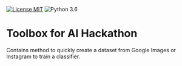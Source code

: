 [![License MIT](https://img.shields.io/github/license/Rian-T/kstoolbox)](https://raw.githubusercontent.com/Rian-T/kstoolbox/master/LICENSE.md)
![Python 3.6](https://img.shields.io/badge/python-3.6-green.svg)

# Toolbox for AI Hackathon

Contains method to quickly create a dataset from Google Images or Instagram to train a classifier.
